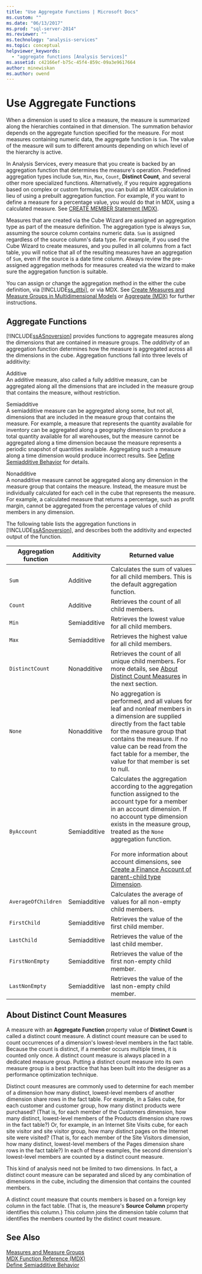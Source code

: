 ```yaml
---
title: "Use Aggregate Functions | Microsoft Docs"
ms.custom: ""
ms.date: "06/13/2017"
ms.prod: "sql-server-2014"
ms.reviewer: ""
ms.technology: "analysis-services"
ms.topic: conceptual
helpviewer_keywords: 
  - "aggregate functions [Analysis Services]"
ms.assetid: c42166ef-b75c-45f4-859c-09a3e9617664
author: minewiskan
ms.author: owend
---
```

# Use Aggregate Functions
  When a dimension is used to slice a measure, the measure is summarized along the hierarchies contained in that dimension. The summation behavior depends on the aggregate function specified for the measure. For most measures containing numeric data, the aggregate function is `Sum`. The value of the measure will sum to different amounts depending on which level of the hierarchy is active.  
  
 In Analysis Services, every measure that you create is backed by an aggregation function that determines the measure's operation. Predefined aggregation types include `Sum`, `Min`, `Max`, `Count`, **Distinct Count**, and several other more specialized functions. Alternatively, if you require aggregations based on complex or custom formulas, you can build an MDX calculation in lieu of using a prebuilt aggregation function. For example, if you want to define a measure for a percentage value, you would do that in MDX, using a calculated measure. See [CREATE MEMBER Statement &#40;MDX&#41;](/sql/mdx/mdx-data-definition-create-member).  
  
 Measures that are created via the Cube Wizard are assigned an aggregation type as part of the measure definition. The aggregation type is always `Sum`, assuming the source column contains numeric data. `Sum` is assigned regardless of the source column's data type. For example, if you used the Cube Wizard to create measures, and you pulled in all columns from a fact table, you will notice that all of the resulting measures have an aggregation of `Sum`, even if the source is a date time column. Always review the pre-assigned aggregation methods for measures created via the wizard to make sure the aggregation function is suitable.  
  
 You can assign or change the aggregation method in the either the cube definition, via [!INCLUDE[ss_dtbi](../../includes/ss-dtbi-md.md)], or via MDX. See [Create Measures and Measure Groups in Multidimensional Models](create-measures-and-measure-groups-in-multidimensional-models.md) or [Aggregate &#40;MDX&#41;](/sql/mdx/aggregate-mdx) for further instructions.  
  
##  <a name="AggFunction"></a> Aggregate Functions  
 [!INCLUDE[ssASnoversion](../../../includes/ssasnoversion-md.md)] provides functions to aggregate measures along the dimensions that are contained in measure groups. The *additivity* of an aggregation function determines how the measure is aggregated across all the dimensions in the cube. Aggregation functions fall into three levels of additivity:  
  
 Additive  
 An additive measure, also called a fully additive measure, can be aggregated along all the dimensions that are included in the measure group that contains the measure, without restriction.  
  
 Semiadditive  
 A semiadditive measure can be aggregated along some, but not all, dimensions that are included in the measure group that contains the measure. For example, a measure that represents the quantity available for inventory can be aggregated along a geography dimension to produce a total quantity available for all warehouses, but the measure cannot be aggregated along a time dimension because the measure represents a periodic snapshot of quantities available. Aggregating such a measure along a time dimension would produce incorrect results. See [Define Semiadditive Behavior](define-semiadditive-behavior.md) for details.  
  
 Nonadditive  
 A nonadditive measure cannot be aggregated along any dimension in the measure group that contains the measure. Instead, the measure must be individually calculated for each cell in the cube that represents the measure. For example, a calculated measure that returns a percentage, such as profit margin, cannot be aggregated from the percentage values of child members in any dimension.  
  
 The following table lists the aggregation functions in [!INCLUDE[ssASnoversion](../../../includes/ssasnoversion-md.md)], and describes both the additivity and expected output of the function.  
  
|Aggregation function|Additivity|Returned value|  
|--------------------------|----------------|--------------------|  
|`Sum`|Additive|Calculates the sum of values for all child members. This is the default aggregation function.|  
|`Count`|Additive|Retrieves the count of all child members.|  
|`Min`|Semiadditive|Retrieves the lowest value for all child members.|  
|`Max`|Semiadditive|Retrieves the highest value for all child members.|  
|`DistinctCount`|Nonadditive|Retrieves the count of all unique child members. For more details, see [About Distinct Count Measures](use-aggregate-functions.md#bkmk_distinct) in the next section.|  
|`None`|Nonadditive|No aggregation is performed, and all values for leaf and nonleaf members in a dimension are supplied directly from the fact table for the measure group that contains the measure. If no value can be read from the fact table for a member, the value for that member is set to null.|  
|`ByAccount`|Semiadditive|Calculates the aggregation according to the aggregation function assigned to the account type for a member in an account dimension. If no account type dimension exists in the measure group, treated as the `None` aggregation function.<br /><br /> For more information about account dimensions, see [Create a Finance Account of parent-child type Dimension](database-dimensions-finance-account-of-parent-child-type.md).|  
|`AverageOfChildren`|Semiadditive|Calculates the average of values for all non-empty child members.|  
|`FirstChild`|Semiadditive|Retrieves the value of the first child member.|  
|`LastChild`|Semiadditive|Retrieves the value of the last child member.|  
|`FirstNonEmpty`|Semiadditive|Retrieves the value of the first non-empty child member.|  
|`LastNonEmpty`|Semiadditive|Retrieves the value of the last non-empty child member.|  
  
##  <a name="bkmk_distinct"></a> About Distinct Count Measures  
 A measure with an **Aggregate Function** property value of **Distinct Count** is called a distinct count measure. A distinct count measure can be used to count occurrences of a dimension's lowest-level members in the fact table. Because the count is distinct, if a member occurs multiple times, it is counted only once. A distinct count measure is always placed in a dedicated measure group. Putting a distinct count measure into its own measure group is a best practice that has been built into the designer as a performance optimization technique.  
  
 Distinct count measures are commonly used to determine for each member of a dimension how many distinct, lowest-level members of another dimension share rows in the fact table. For example, in a Sales cube, for each customer and customer group, how many distinct products were purchased? (That is, for each member of the Customers dimension, how many distinct, lowest-level members of the Products dimension share rows in the fact table?) Or, for example, in an Internet Site Visits cube, for each site visitor and site visitor group, how many distinct pages on the Internet site were visited? (That is, for each member of the Site Visitors dimension, how many distinct, lowest-level members of the Pages dimension share rows in the fact table?) In each of these examples, the second dimension's lowest-level members are counted by a distinct count measure.  
  
 This kind of analysis need not be limited to two dimensions. In fact, a distinct count measure can be separated and sliced by any combination of dimensions in the cube, including the dimension that contains the counted members.  
  
 A distinct count measure that counts members is based on a foreign key column in the fact table. (That is, the measure's **Source Column** property identifies this column.) This column joins the dimension table column that identifies the members counted by the distinct count measure.  
  
## See Also  
 [Measures and Measure Groups](measures-and-measure-groups.md)   
 [MDX Function Reference &#40;MDX&#41;](/sql/mdx/mdx-function-reference-mdx)   
 [Define Semiadditive Behavior](define-semiadditive-behavior.md)  
  
  
